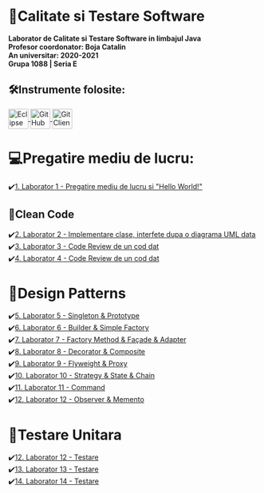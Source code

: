 # 💚Calitate si Testare Software
**Laborator de Calitate si Testare Software in limbajul Java**</br>
**Profesor coordonator: Boja Catalin**</br>
**An universitar: 2020-2021**</br>
**Grupa 1088 | Seria E**</br>


## 🛠️Instrumente folosite:
<a href = "https://www.eclipse.org/downloads/">
    <img src = "Logo/Eclipse.png" alt="Eclipse" width = "auto" height="40px" align="center" title="Eclipse" />
</a>
<a href = "https://github.com/">
    <img src = "Logo/GitHub.png" alt="GitHub" width = "auto" height="40px" align="center" title="GitHub" />
</a>
<a href = "http://git-scm.com/downloads/guis/">
    <img src = "Logo/GitClient.png" alt="GitClient" width = "auto" height="40px" align="center" title="GitClient" />
</a>

# 💻Pregatire mediu de lucru:
✔️[1. Laborator 1 - Pregatire mediu de lucru si "Hello World!"](https://github.com/Adriana-Giol/CTS_1088_laborator/tree/main/HelloWorld) </br>

## 🧹Clean Code
✔️[2. Laborator 2 - Implementare clase, interfete dupa o diagrama UML data](https://github.com/Adriana-Giol/CTS_1088_laborator/tree/main/Laborator2)</br>
✔️[3. Laborator 3 - Code Review de un cod dat](https://github.com/Adriana-Giol/CTS_1088_laborator/tree/main/Laborator3)</br>
✔️[4. Laborator 4 - Code Review de un cod dat](https://github.com/Adriana-Giol/CTS_1088_laborator/tree/main/Laborator3)</br>

# 🎩Design Patterns
✔️[5. Laborator 5 - Singleton & Prototype](https://github.com/Adriana-Giol/CTS_1088_laborator/tree/main/Laborator5%20-%20Singleton%20si%20Prototype)</br>
✔️[6. Laborator 6 - Builder & Simple Factory](https://github.com/Adriana-Giol/CTS_1088_laborator/tree/main/Laborator6%20-%20Builder%20si%20Factory)</br>
✔️[7. Laborator 7 - Factory Method & Façade & Adapter](https://github.com/Adriana-Giol/CTS_1088_laborator/tree/main/Laborator7%20-%20Factory%20Method%20-%20Facade%20-%20Adapter)</br>
✔️[8. Laborator 8 - Decorator & Composite](https://github.com/Adriana-Giol/CTS_1088_laborator/tree/main/Laborator8%20-%20Decorator%20-%20Composite) </br>
✔️[9. Laborator 9 - Flyweight & Proxy](https://github.com/Adriana-Giol/CTS_1088_laborator/tree/main/Laborator9%20-%20Flyweight%20-%20Proxy/src/ro/ase/csie/cts/g1088/dp)</br>
✔️[10. Laborator 10 - Strategy & State & Chain](https://github.com/Adriana-Giol/CTS_1088_laborator/tree/main/Laborator10%20-%20Strategy%20-%20State/src/ro/ase/csie/cts/g1088/dp)</br>
✔️[11. Laborator 11 - Command](https://github.com/Adriana-Giol/CTS_1088_laborator/tree/main/Laborator11%20-%20Command/src/ro/ase/csie/cts/g1088/dp/command)</br>
✔️[12. Laborator 12 - Observer & Memento](https://github.com/Adriana-Giol/CTS_1088_laborator/tree/main/Laborator12%20-%20Observer%20-%20Memento/src/ro/ase/csie/cts/g1088/dp)</br>

# 🧪Testare Unitara
✔️[12. Laborator 12 - Testare](https://github.com/Adriana-Giol/CTS_1088_laborator/tree/main/Laborator12%20-%20Testare%20Unitara/src/ro/ase/csie/cts/g1088/testare)</br>
✔️[13. Laborator 13 - Testare](https://github.com/Adriana-Giol/CTS_1088_laborator/tree/main/Laborator13%20-%20Testare%20Unitara/src/ro/ase/csie/cts/g1088/testare)</br>
✔️[14. Laborator 14 - Testare](https://github.com/Adriana-Giol/CTS_1088_laborator/tree/main/Laborator13%20-%20Testare%20Unitara/src/ro/ase/csie/cts/g1088/testare)</br>
